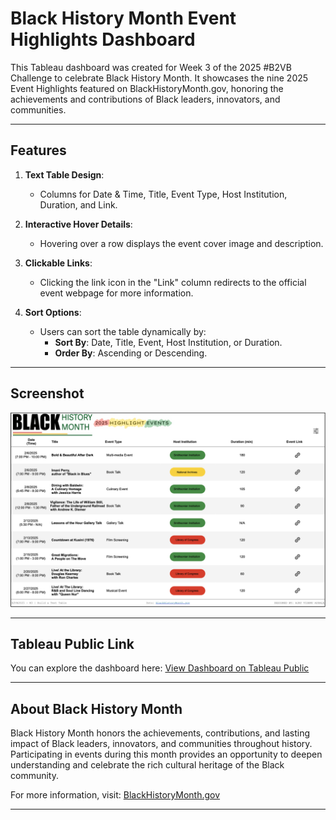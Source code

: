 # Black History Month Event Highlights Dashboard

This Tableau dashboard was created for Week 3 of the 2025 #B2VB Challenge to celebrate Black History Month. It showcases the nine 2025 Event Highlights featured on BlackHistoryMonth.gov, honoring the achievements and contributions of Black leaders, innovators, and communities.

---

## Features

1. **Text Table Design**:
   - Columns for Date & Time, Title, Event Type, Host Institution, Duration, and Link.
   
2. **Interactive Hover Details**:
   - Hovering over a row displays the event cover image and description.

3. **Clickable Links**:
   - Clicking the link icon in the "Link" column redirects to the official event webpage for more information.

4. **Sort Options**:
   - Users can sort the table dynamically by:
     - **Sort By**: Date, Title, Event, Host Institution, or Duration.
     - **Order By**: Ascending or Descending.

---

## Screenshot

![Black History Month Dashboard Snapshot](Snapshot.png)

---

## Tableau Public Link

You can explore the dashboard here: [View Dashboard on Tableau Public](https://public.tableau.com/views/BlackHistoryMonthHighlightEventsTextTableB2VB2025W3/B2VB2025W3?:language=en-US&:sid=&:redirect=auth&:display_count=n&:origin=viz_share_link)

---

## About Black History Month

Black History Month honors the achievements, contributions, and lasting impact of Black leaders, innovators, and communities throughout history. Participating in events during this month provides an opportunity to deepen understanding and celebrate the rich cultural heritage of the Black community.

For more information, visit: [BlackHistoryMonth.gov](https://blackhistorymonth.gov/)

---

